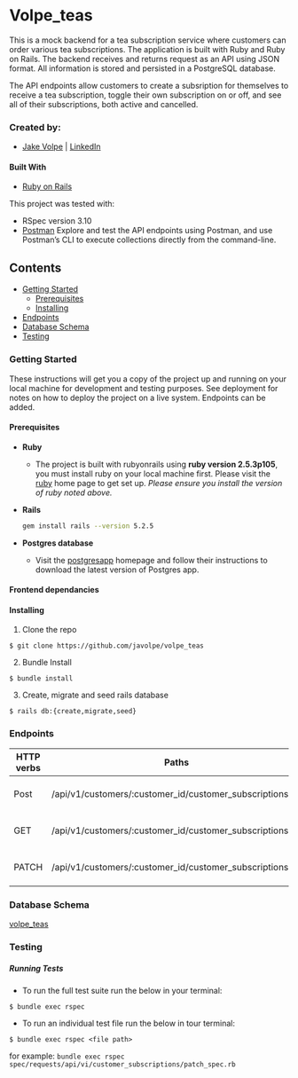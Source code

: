 # Volpe_teas

This is a mock backend for a tea subscription service where customers can order various tea subscriptions.  The application is built with Ruby and Ruby on Rails.  The backend receives and returns request as an API using JSON format. All information is stored and persisted in a PostgreSQL database.


The API endpoints allow customers to create a subsription for themselves to receive a tea subscription, toggle their own subscription on or off, and see all of their subscriptions, both active and cancelled.



### Created by:
- [Jake Volpe](https://github.com/javolpe) | [LinkedIn](https://www.linkedin.com/in/jake-volpe-bb602b126/)

#### Built With
* [Ruby on Rails](https://rubyonrails.org)


This project was tested with:
* RSpec version 3.10
* [Postman](https://www.postman.com/) Explore and test the API endpoints using Postman, and use Postman’s CLI to execute collections directly from the command-line.

## Contents
- [Getting Started](#getting-started)
  - [Prerequisites](#prerequisites)
  - [Installing](#installing)
- [Endpoints](#endpoints)  
- [Database Schema](#database-schema)  
- [Testing](#testing)




### Getting Started

These instructions will get you a copy of the project up and running on your local machine for development and testing purposes. See deployment for notes on how to deploy the project on a live system. Endpoints can be added. 

#### Prerequisites

* __Ruby__

  - The project is built with rubyonrails using __ruby version 2.5.3p105__, you must install ruby on your local machine first. Please visit the [ruby](https://www.ruby-lang.org/en/documentation/installation/) home page to get set up. _Please ensure you install the version of ruby noted above._

* __Rails__
  ```sh
  gem install rails --version 5.2.5
  ```

* __Postgres database__
  - Visit the [postgresapp](https://postgresapp.com/downloads.html) homepage and follow their instructions to download the latest version of Postgres app.

#### Frontend dependancies

#### Installing

1. Clone the repo
  ```
  $ git clone https://github.com/javolpe/volpe_teas
  ```

2. Bundle Install
  ```
  $ bundle install
  ```

3. Create, migrate and seed rails database
  ```
  $ rails db:{create,migrate,seed}
  ```



### Endpoints
| HTTP verbs | Paths  | Used for |
| ---------- | ------ | --------:|
| Post | /api/v1/customers/:customer_id/customer_subscriptions | Create a custome_subscription for a specific customer. |
| GET | /api/v1/customers/:customer_id/customer_subscriptions  | Get all the customer_subscriptions a specific customer. |
| PATCH | /api/v1/customers/:customer_id/customer_subscriptions/:id | Update the status of a specific customer_subscription. |





### Database Schema
[volpe_teas](https://ibb.co/SJKk0Qj)



### Testing
##### Running Tests
- To run the full test suite run the below in your terminal:
```
$ bundle exec rspec
```
- To run an individual test file run the below in tour terminal:
```
$ bundle exec rspec <file path>
```
for example: `bundle exec rspec spec/requests/api/vi/customer_subscriptions/patch_spec.rb`


